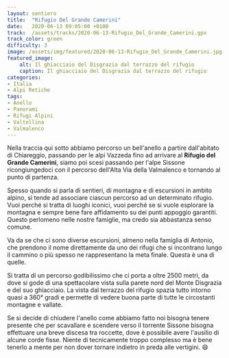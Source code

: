 ```yaml
---
layout: sentiero
title:  "Rifugio Del Grande Camerini"
date:   2020-06-13 09:05:00 +0100
track:  /assets/tracks/2020-06-13-Rifugio_Del_Grande_Camerini.gpx
track_color: green
difficulty: 3
image: /assets/img/featured/2020-06-13-Rifugio_Del_Grande_Camerini.jpg
featured_image:
    alt: Il ghiacciaio del Disgrazia dal terrazzo del rifugio
    caption: Il ghiacciaio del Disgrazia dal terrazzo del rifugio
categories:
- Italia
- Alpi Retiche
tags:
- Anello
- Panorami
- Rifugi Alpini
- Valtellina
- Valmalenco
---
```


Nella traccia qui sotto abbiamo percorso un bell'anello a partire dall'abitato di Chiareggio, passando per le alpi Vazzeda fino ad arrivare al **Rifugio del Grande Camerini**, siamo poi scesi passando per l'alpe Sissone ricongiungedoci con il percorso dell'Alta Via della Valmalenco e tornando al punto di partenza.

Spesso quando si parla di sentieri, di montagna e di escursioni in ambito alpino, si tende ad associare ciascun percorso ad un determinato rifugio. Vuoi perché si tratta di luoghi iconici, vuoi perché se si vuole esplorare la montagna e sempre bene fare affidamento su dei punti appoggio garantiti. Questo perlomeno nelle nostre famiglie, ma credo sia abbastanza senso comune.

Va da se che ci sono diverse escursioni, almeno nella famiglia di Antonio, che prendono il nome direttamente da uno dei rifugi che si incontrano lungo il cammino o più spesso ne rappresentano la meta finale. Questa è una di quelle.

Si tratta di un percorso godibilissimo che ci porta a oltre 2500 metri, da dove si gode di una spettacolare vista sulla parete nord del Monte Disgrazia e del suo ghiacciaio.
La vista dal terrazzo del rifugio spazia tutto intorno quasi a 360° gradi e permette di vedere buona parte di tutte le circostanti montagne e vallate. 

Se si decide di chiudere l'anello come abbiamo fatto noi bisogna tenere presente che per scavallare e scendere verso il torrente Sissone bisogna effettuare una breve discesa tra roccette, dove è possibile avere l'ausilio di alcune corde fisse. Niente di tecnicamente troppo complesso ma è bene tenerlo a mente per non dover tornare indietro in preda alle vertigini. :smile: